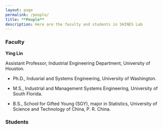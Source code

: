 ```yaml
---
layout: page
permalink: /people/
title: **People**
description: Here are the faculty and students in SHINES Lab
---
```


### **Faculty**

**Ying Lin**

Assistant Professor, Industrial Engineering Department, University of Houston.    

* Ph.D., Indusrial and Systems Engineering, University of Washington. 

* M.S., Industrial and Management Systems Engineering, University of South Florida. 

* B.S., School for Gifted Young (SGY), major in Statistics, University of Science and Technology of China, P. R. China. 


### **Students**
